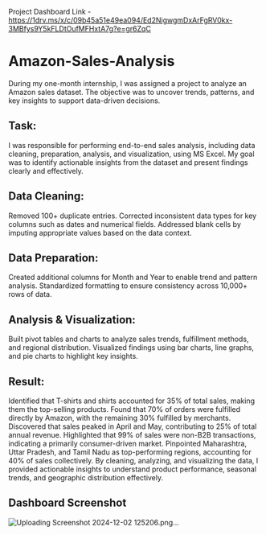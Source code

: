 Project Dashboard Link - https://1drv.ms/x/c/09b45a51e49ea094/Ed2NigwgmDxArFgRV0kx-3MBfys9Y5kFLDtOufMFHxtA7g?e=gr6ZqC

# Amazon-Sales-Analysis
During my one-month internship, I was assigned a project to analyze an Amazon sales dataset. The objective was to uncover trends, patterns, and key insights to support data-driven decisions.

## Task:
I was responsible for performing end-to-end sales analysis, including data cleaning, preparation, analysis, and visualization, using MS Excel. My goal was to identify actionable insights from the dataset and present findings clearly and effectively.

## Data Cleaning:
Removed 100+ duplicate entries.
Corrected inconsistent data types for key columns such as dates and numerical fields.
Addressed blank cells by imputing appropriate values based on the data context.

## Data Preparation:
Created additional columns for Month and Year to enable trend and pattern analysis.
Standardized formatting to ensure consistency across 10,000+ rows of data.

## Analysis & Visualization:
Built pivot tables and charts to analyze sales trends, fulfillment methods, and regional distribution.
Visualized findings using bar charts, line graphs, and pie charts to highlight key insights.

## Result:
Identified that T-shirts and shirts accounted for 35% of total sales, making them the top-selling products.
Found that 70% of orders were fulfilled directly by Amazon, with the remaining 30% fulfilled by merchants.
Discovered that sales peaked in April and May, contributing to 25% of total annual revenue.
Highlighted that 99% of sales were non-B2B transactions, indicating a primarily consumer-driven market.
Pinpointed Maharashtra, Uttar Pradesh, and Tamil Nadu as top-performing regions, accounting for 40% of sales collectively.
By cleaning, analyzing, and visualizing the data, I provided actionable insights to understand product performance, seasonal trends, and geographic distribution effectively.

## Dashboard Screenshot 

![Uploading Screenshot 2024-12-02 125206.png…]()
